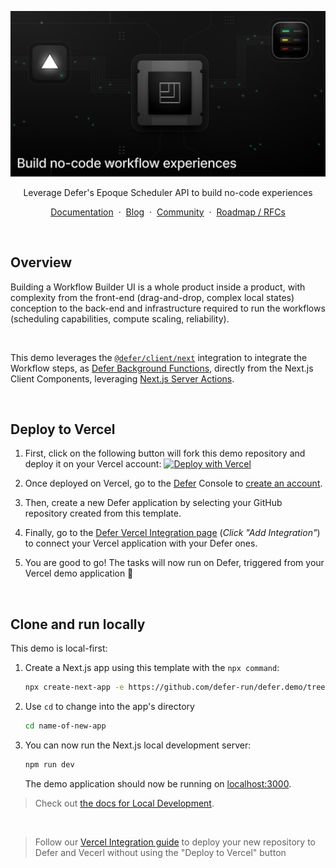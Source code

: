 ![Build no code experiences with Defer](./app/og_image.png)

<p align="center">
 Leverage Defer's Epoque Scheduler API to build no-code experiences
</p>

<p align="center">
    <a href="https://docs.defer.run/">Documentation</a>
    <span>&nbsp;·&nbsp;</span>
    <a href="https://www.defer.run/blog">Blog</a>
    <span>&nbsp;·&nbsp;</span>
    <a href="https://discord.gg/x2v84Vqsk6">Community</a>
    <span>&nbsp;·&nbsp;</span>
    <a href="https://github.com/defer-run/defer.client/discussions/categories/roadmap">Roadmap / RFCs</a>
</p>
<br/>

## Overview

Building a Workflow Builder UI is a whole product inside a product, with complexity from the front-end (drag-and-drop, complex local states) conception to the back-end
and infrastructure required to run the workflows (scheduling capabilities, compute scaling, reliability).

<br />

This demo leverages the [`@defer/client/next`](https://www.defer.run/blog/defer-vercel) integration to integrate the Workflow steps,
as [Defer Background Functions](./defer/workflow.ts), directly from the Next.js Client Components, leveraging [Next.js Server Actions](./app/actions/actions.ts).

<br />

## Deploy to Vercel

1. First, click on the following button will fork this demo repository and deploy it on your Vercel account: [![Deploy with Vercel](https://vercel.com/button)](https://vercel.com/new/clone?repository-url=https%3A%2F%2Fgithub.com%2Fdefer-run%2Fdefer.demo%2Ftree%2Fmaster%2Fnextjs%2Fuser-workflow-template%2F&project-name=nextjs-workflow-builder-with-defer&repository-name=nextjs-workflow-builder-with-defer&demo-title=nextjs-workflow-builder-with-defer&demo-description=A%20User%20Notification%20Builder%20built%20with%20Defer&demo-url=https%3A%2F%2Fnextjs-workflow-builder-with-defer.vercel.app%2F&external-id=https%3A%2F%2Fgithub.com%2Fdefer-run%2Fdefer.demo%2Ftree%2Fmaster%2Fnextjs%2Fuser-workflow-template%2F&demo-image=https%3A%2F%2Fraw.githubusercontent.com%2Fdefer-run%2Fdefer.demo%2Fmaster%2Fnextjs%2Fuser-workflow-template%2Fapp%2Fog_image.png&integration-ids=)

2. Once deployed on Vercel, go to the [Defer](https://console.defer.run/) Console to [create an account](https://console.defer.run/).

3. Then, create a new Defer application by selecting your GitHub repository created from this template.

4. Finally, go to the [Defer Vercel Integration page](https://vercel.com/integrations/defer) (_Click "Add Integration"_) to connect your Vercel application with your Defer ones.

5. You are good to go! The tasks will now run on Defer, triggered from your Vercel demo application 🚀

<br />

## Clone and run locally

This demo is local-first:

1. Create a Next.js app using this template with the `npx command`:

   ```bash
   npx create-next-app -e https://github.com/defer-run/defer.demo/tree/master/nextjs/user-workflow-template
   ```

2. Use `cd` to change into the app's directory

   ```bash
   cd name-of-new-app
   ```

3. You can now run the Next.js local development server:

   ```bash
   npm run dev
   ```

   The demo application should now be running on [localhost:3000](http://localhost:3000/).

> Check out [the docs for Local Development](https://www.defer.run/docs/get-started/development-testing#local-development).

<br />

> Follow our [Vercel Integration guide](https://www.defer.run/docs/integrations/vercel) to deploy your new repository to Defer and Vecerl without using the "Deploy to Vercel" button
